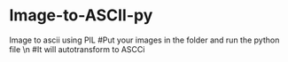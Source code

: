 # Image-to-ASCII-py
Image to ascii using PIL
#Put your images in the folder and run the python file \n
#It will autotransform to ASCCi
